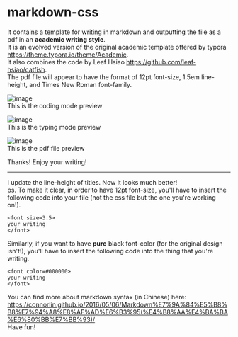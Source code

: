 # markdown-css 
It contains a template for writing in markdown and outputting the file as a pdf in an <strong>academic writing style</strong>.  
It is an evolved version of the original academic template offered by typora https://theme.typora.io/theme/Academic.  
It also combines the code by Leaf Hsiao https://github.com/leaf-hsiao/catfish.  
The pdf file will appear to have the format of 12pt font-size, 1.5em line-height, and Times New Roman font-family.  
   
 ![image](https://github.com/player1-Z/markdown-css/blob/master/coding%20mode%20view.jpg)  
This is the coding mode preview  
   
  ![image](https://github.com/player1-Z/markdown-css/blob/master/typing%20mode%20view.jpg)  
This is the typing mode preview  
   
  ![image](https://github.com/player1-Z/markdown-css/blob/master/pdf%20view.jpg)  
This is the pdf file preview  
   
  Thanks! Enjoy your writing!  
****  

I update the line-height of titles. Now it looks much better!  
ps. To make it clear, in order to have 12pt font-size, you'll have to insert the following code into your file (not the css file but the one you're working on!).  
```ios
<font size=3.5> 
your writing 
</font>
```
Similarly, if you want to have <strong>pure</strong> black font-color (for the original design isn't!), you'll have to insert the following code into the thing that you're writing.
```ios
<font color=#000000> 
your writing 
</font>
```
You can find more about markdown syntax (in Chinese) here: https://connorlin.github.io/2016/05/06/Markdown%E7%9A%84%E5%B8%B8%E7%94%A8%E8%AF%AD%E6%B3%95(%E4%B8%AA%E4%BA%BA%E6%80%BB%E7%BB%93)/  
Have fun!  
